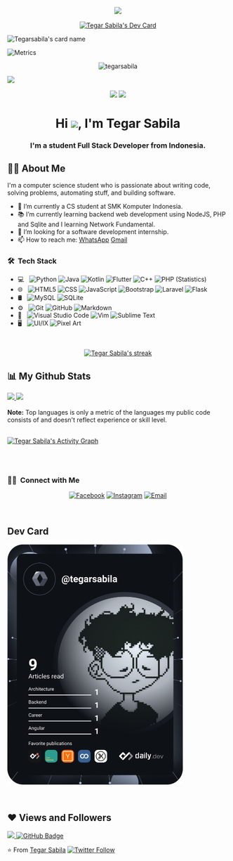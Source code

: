 <p align="center">
  <img src="https://readme-typing-svg.herokuapp.com?color=%2336BCF7&center=true&vCenter=true&lines=Selamat+datang+di+github+Tegar" />
</p>

<p align='center'><a href="https://api.daily.dev/get?r=tegarsabila"><img src="https://telegra.ph/file/6fa5de9dc23b1973d9d64.png?r=82s" width="150" alt="Tegar Sabila's Dev Card"/></a></p>

![Tegarsabila's card name](https://cardivo.vercel.app/api?name=Tegar%20Sabila&description=Hi,%20i%27m%20a%20Software%20developer%20and%20i%27m%20from%20Indonesian.%20Nice%20to%20meet%20you%20%F0%9F%91%8B&image=https://telegra.ph/file/6fa5de9dc23b1973d9d64.png?v=4&backgroundColor=%23ecf0f1&instagram=tegarsabila.id&linkedin=tegar-sabila-71740b218&github=tegarsabila&twitter=asahikimura24_&pattern=leaf&colorPattern=%23eaeaea)

![Metrics](https://metrics.lecoq.io/tegarsabila?template=classic&repositories.forks=true&languages=1&languages.colors=github&languages.threshold=0%25&config.timezone=Asia%2FJakarta)

<p align='center'><img src="https://komarev.com/ghpvc/?username=tegarsabila&label=Total%20Profile%20Visitor&color=071A2C&style=for-the-badge" alt="tegarsabila" />

<a href="https://api.daily.dev/get?r=tegarsabila"><img src="https://opencollective.com/vuejs/contributors.svg?width=900" /></a>

<p align='center'>
<a href="https://api.daily.dev/get?r=tegarsabila"><img height="200" src="https://raw.githubusercontent.com/tegarsabila/tegarsabila/main/root.svg"></a>
<img width="800px" src="https://raw.githubusercontent.com/tahaluindo/tegarsabila/main/Black%20Purple%20and%20Cyan%20Neon%20Noir%20%20Vaporwave%20Sports%20YouTube%20Outro.gif" />

</p>






<h1 align="center">Hi <img src="https://raw.githubusercontent.com/MartinHeinz/MartinHeinz/master/wave.gif" width="30px">, I'm Tegar Sabila</h1>
<h3 align="center">I'm a student Full Stack Developer from Indonesia.</h3>

## 🙋‍♂️ About Me
I'm a computer science student who is passionate about writing code, solving problems, automating stuff, and building software.

- 🔭 I’m currently a CS student at SMK Komputer Indonesia.
- 📚 I’m currently learning  backend web development using NodeJS, PHP and Sqlite and I learning Network Fundamental.
- 👯 I’m looking for a software development internship. 
- 📫 How to reach me: [WhatsApp](https://wa.me/6281313894097) [Gmail](mailto:tegarsabila11@gmail.com)

<h3> 🛠 &nbsp;Tech Stack</h3>

- 💻 &nbsp;
  ![Python](https://img.shields.io/badge/-Python-333333?style=flat&logo=python)
  ![Java](https://img.shields.io/badge/-Java-333333?style=flat&logo=Java&logoColor=007396)
  ![Kotlin](https://img.shields.io/badge/-Kotlin-333333?style=flat&logo=kotlin)
  ![Flutter](https://img.shields.io/badge/-Flutter-333333?style=flat&logo=flutter)
  ![C++](https://img.shields.io/badge/-C++-333333?style=flat&logo=C%2B%2B&logoColor=00599C)
  ![PHP (Statistics)](https://img.shields.io/badge/-PHP-333333?style=flat&logo=php&logoColor=276DC3)
- 🌐 &nbsp;
  ![HTML5](https://img.shields.io/badge/-HTML5-333333?style=flat&logo=HTML5)
  ![CSS](https://img.shields.io/badge/-CSS-333333?style=flat&logo=CSS3&logoColor=1572B6)
  ![JavaScript](https://img.shields.io/badge/-JavaScript-333333?style=flat&logo=javascript)
  ![Bootstrap](https://img.shields.io/badge/-Bootstrap-333333?style=flat&logo=bootstrap&logoColor=563D7C)
  ![Laravel](https://img.shields.io/badge/-Laravel-333333?style=flat&logo=laravel)
  ![Flask](https://img.shields.io/badge/-Flask-333333?style=flat&logo=flask)
- 🛢 &nbsp;
  ![MySQL](https://img.shields.io/badge/-MySQL-333333?style=flat&logo=mysql)
  ![SQLite](https://img.shields.io/badge/-SQLite-333333?style=flat&logo=sqlite)
- ⚙️ &nbsp;
  ![Git](https://img.shields.io/badge/-Git-333333?style=flat&logo=git)
  ![GitHub](https://img.shields.io/badge/-GitHub-333333?style=flat&logo=github)
  ![Markdown](https://img.shields.io/badge/-Markdown-333333?style=flat&logo=markdown)
- 🔧 &nbsp;
  ![Visual Studio Code](https://img.shields.io/badge/-Visual%20Studio%20Code-333333?style=flat&logo=visual-studio-code&logoColor=007ACC)
  ![Vim](https://img.shields.io/badge/-Vim-333333?style=flat&logo=vim)
  ![Sublime Text](https://img.shields.io/badge/-Sublime_Text-333333?style=flat&logo=sublime-text)
- 🖥 &nbsp;
  ![UI/IX](https://img.shields.io/badge/-UI&UX_Designer-333333?style=flat&logo=figma)
  ![Pixel Art](https://img.shields.io/badge/-Pixel_Art-333333?style=flat&logo=aseprite)
<br/>


<p align="center">
    <a href="https://github.com/tegarsabila/github-readme-streak-stats">
        <img title="🔥 Get streak stats for your profile at git.io/streak-stats" alt="Tegar Sabila's streak" src="https://github-readme-streak-stats.herokuapp.com/?user=tegarsabila&theme=black-ice&hide_border=true&stroke=0000&background=060A0CD0"/>
    </a>
</p>


## 📊 My Github Stats
<a href="https://github.com/tegarsabila">
  <img height="180em" src="https://github-readme-stats.vercel.app/api?username=tegarsabila&theme=buefy&show_icons=true" />
  <img height="180em" src="https://github-readme-stats.vercel.app/api/top-langs/?username=tegarsabila&theme=buefy&layout=compact" />
</a>

<br/>

  <br/>
  <b>Note:</b> Top languages is only a metric of the languages my public code consists of and doesn't reflect experience or skill level.


<br/>
<br/>

<a href="https://github.com/tegarsabila/github-readme-activity-graph"><img alt="Tegar Sabila's Activity Graph" src="https://activity-graph.herokuapp.com/graph?username=tegarsabila&bg_color=0D1117&color=5BCDEC&line=5BCDEC&point=FFFFFF&hide_border=true" /></a>

<br/>
<br/>


<h3> 🤝🏻 &nbsp;Connect with Me </h3>

<p align="center">
<a href="https://fb.me/tegar.coffeecode"><img alt="Facebook" src="https://img.shields.io/badge/Facebook-Tegar Sabila-blue?style=flat-square&logo=facebook"></a>
<a href="https://www.instagram.com/tegar.coffeecode/"><img alt="Instagram" src="https://img.shields.io/badge/Instagram-Tegar Project-blue?style=flat-square&logo=instagram"></a>
<a href="mailto: tegarsabila11@gmail.com"><img alt="Email" src="https://img.shields.io/badge/Email-tegarsabila11@gmail.com-blue?style=flat-square&logo=gmail"></a>
</p>
<br/>

## Dev Card
<a href="https://app.daily.dev/tegarsabila"><img src="https://github.com/tegarsabila/tegarsabila/blob/main/devcard.svg" width="400" alt="Tegar Sabila's Dev Card"/></a>

<br/>

## ❤ Views and Followers
<a href="https://github.com/Meghna-DAS/github-profile-views-counter">
    <img src="https://komarev.com/ghpvc/?username=tegarsabila">
</a>
<a href="https://github.com/tegarsabila?tab=followers"><img src="https://img.shields.io/github/followers/tegarsabila?label=Followers&style=social" alt="GitHub Badge" /></a>


⭐️ From [Tegar Sabila](https://github.com/tegarsabila)
[![Twitter Follow](https://img.shields.io/twitter/follow/tegarsabila_id.svg?style=social)](https://twitter.com/tegarsabila_id)

